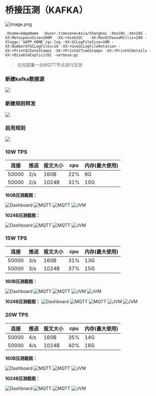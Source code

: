 # 桥接压测（KAFKA）

![image.png](../../assets/images/test/img.png)
```shell
-Dname=$AppName  -Duser.timezone=Asia/Shanghai -Xmx28G -Xms28G -XX:MetaspaceSize=200M  -XX:+UseG1GC   -XX:MaxGCPauseMillis=200 -Xloggc:`$APP_HOME`/gc.log -XX:GCLogFileSize=10M -XX:NumberOfGCLogFiles=10 -XX:+UseGCLogFileRotation -XX:+PrintGCDateStamps -XX:+PrintGCTimeStamps -XX:+PrintGCDetails -XX:+DisableExplicitGC -verbose:gc
```
> 仅仅部署一台MQTT节点进行压测

### 新建kafka数据源

![](../../assets/images/test/img_24.png)

### 新建规则转发

![](../../assets/images/test/img_25.png)

### 启用规则

![](../../assets/images/test/img_26.png)

### 10W TPS
| 连接 | 推送 | 报文大小 | cpu | 内存(最大使用) |
| --- | --- | --- | --- | --- |
| 50000 | 2/s | 160B | 22% | 8G |
| 50000 | 2/s | 1024B | 31% | 10G |

**160B压测截图：**


![Dashboard](../../assets/images/test/img_27.png)
![MQTT](../../assets/images/test/img_28.png)
![MQTT](../../assets/images/test/img_29.png)
![JVM](../../assets/images/test/img_30.png)



**1024B压测截图：**

![Dashboard](../../assets/images/test/img_31.png)
![MQTT](../../assets/images/test/img_32.png)
![MQTT](../../assets/images/test/img_33.png)
![JVM](../../assets/images/test/img_34.png)


### 15W TPS
| 连接 | 推送 | 报文大小 | cpu | 内存(最大使用) |
| --- | --- | --- | --- | --- |
| 50000 | 3/s | 160B | 31% | 13G |
| 50000 | 3/s | 1024B | 37% | 15G |

**160B压测截图：**

![Dashboard](../../assets/images/test/img_35.png)
![MQTT](../../assets/images/test/img_36.png)
![MQTT](../../assets/images/test/img_37.png)
![JVM](../../assets/images/test/img_38.png)
![JVM](../../assets/images/test/img_39.png)

**1024B压测截图：**
![Dashboard](../../assets/images/test/img_40.png)
![MQTT](../../assets/images/test/img_41.png)
![MQTT](../../assets/images/test/img_42.png)
![JVM](../../assets/images/test/img_43.png)
![JVM](../../assets/images/test/img_44.png)

### 20W TPS
| 连接 | 推送 | 报文大小 | cpu | 内存(最大使用) |
| --- | --- | --- | --- | --- |
| 50000 | 4/s | 160B | 35% | 14G |
| 50000 | 4/s | 1024B | 40% | 16G |

**160B压测截图：**

![Dashboard](../../assets/images/test/img_45.png)
![MQTT](../../assets/images/test/img_46.png)
![MQTT](../../assets/images/test/img_47.png)
![JVM](../../assets/images/test/img_48.png)

**1024B压测截图：**

![Dashboard](../../assets/images/test/img_49.png)
![MQTT](../../assets/images/test/img_50.png)
![MQTT](../../assets/images/test/img_51.png)
![JVM](../../assets/images/test/img_52.png)
